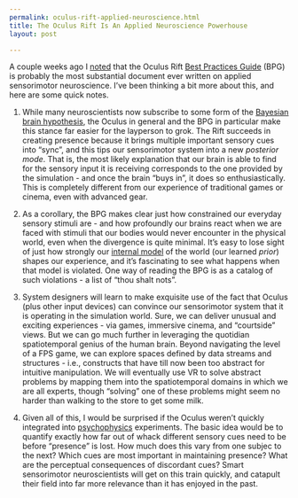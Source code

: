 ```yaml
---
permalink: oculus-rift-applied-neuroscience.html
title: The Oculus Rift Is An Applied Neuroscience Powerhouse
layout: post

---
```


A couple weeks ago I [noted](https://twitter.com/beaucronin/status/494313455281651712) that the Oculus Rift [Best Practices Guide](http://static.oculusvr.com/sdk-downloads/documents/OculusBestPractices.pdf) (BPG) is probably the most substantial document ever written on applied sensorimotor neuroscience. I’ve been thinking a bit more about this, and here are some quick notes.

1. While many neuroscientists now subscribe to some form of the [Bayesian brain hypothesis](https://www.youtube.com/watch?v=jgD8zWxaDu0), the Oculus in general and the BPG in particular make this stance far easier for the layperson to grok. The Rift succeeds in creating presence because it brings multiple important sensory cues into “sync”, and this tips our sensorimotor system into a new *posterior mode*. That is, the most likely explanation that our brain is able to find for the sensory input it is receiving corresponds to the one provided by the simulation - and once the brain “buys in”, it does so enthusiastically. This is completely different from our experience of traditional games or cinema, even with advanced gear.

2. As a corollary, the BPG makes clear just how constrained our everyday sensory stimuli are - and how profoundly our brains react when we are faced with stimuli that our bodies would never encounter in the physical world, even when the divergence is quite minimal. It’s easy to lose sight of just how strongly our [internal model](http://radar.oreilly.com/2014/07/in-search-of-a-model-for-modeling-intelligence.html) of the world (our learned *prior*) shapes our experience, and it’s fascinating to see what happens when that model is violated. One way of reading the BPG is as a catalog of such violations - a list of “thou shalt nots”.

3. System designers will learn to make exquisite use of the fact that Oculus (plus other input devices) can convince our sensorimotor system that it is operating in the simulation world. Sure, we can deliver unusual and exciting experiences - via games, immersive cinema, and “courtside” views. But we can go much further in leveraging the quotidian spatiotemporal genius of the human brain. Beyond navigating the level of a FPS game, we can explore spaces defined by data streams and structures - i.e., constructs that have till now been too abstract for intuitive manipulation. We will eventually use VR to solve abstract problems by mapping them into the spatiotemporal domains in which we are all experts, though “solving” one of these problems might seem no harder than walking to the store to get some milk.

4. Given all of this, I would be surprised if the Oculus weren’t quickly integrated into [psychophysics](http://en.wikipedia.org/wiki/Psychophysics) experiments. The basic idea would be to quantify exactly how far out of whack different sensory cues need to be before “presence” is lost. How much does this vary from one subjec to the next? Which cues are most important in maintaining presence? What are the perceptual consequences of discordant cues? Smart sensorimotor neuroscientists will get on this train quickly, and catapult their field into far more relevance than it has enjoyed in the past.
